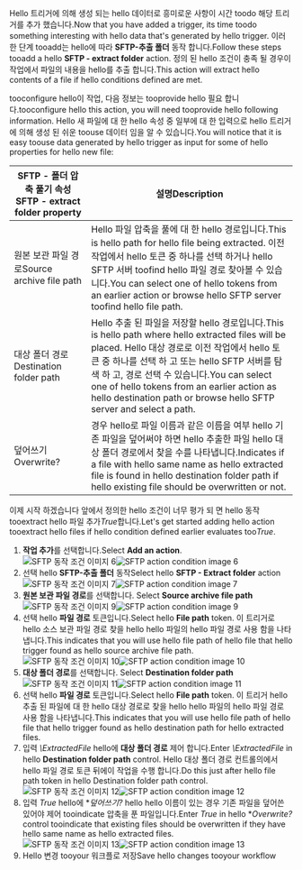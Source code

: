 <span data-ttu-id="7db5e-101">Hello 트리거에 의해 생성 되는 hello 데이터로 흥미로운 사항이 시간 toodo 해당 트리거를 추가 했습니다.</span><span class="sxs-lookup"><span data-stu-id="7db5e-101">Now that you have added a trigger, its time toodo something interesting with hello data that's generated by hello trigger.</span></span> <span data-ttu-id="7db5e-102">이러한 단계 tooadd는 hello에 따라 **SFTP-추출 폴더** 동작 합니다.</span><span class="sxs-lookup"><span data-stu-id="7db5e-102">Follow these steps tooadd a hello **SFTP - extract folder** action.</span></span> <span data-ttu-id="7db5e-103">정의 된 hello 조건이 충족 될 경우이 작업에서 파일의 내용을 hello를 추출 합니다.</span><span class="sxs-lookup"><span data-stu-id="7db5e-103">This action will extract hello contents of a file if hello conditions defined are met.</span></span> 

<span data-ttu-id="7db5e-104">tooconfigure hello이 작업, 다음 정보는 tooprovide hello 필요 합니다.</span><span class="sxs-lookup"><span data-stu-id="7db5e-104">tooconfigure hello this action, you will need tooprovide hello following information.</span></span> <span data-ttu-id="7db5e-105">Hello 새 파일에 대 한 hello 속성 중 일부에 대 한 입력으로 hello 트리거에 의해 생성 된 쉬운 toouse 데이터 임을 알 수 있습니다.</span><span class="sxs-lookup"><span data-stu-id="7db5e-105">You will notice that it is easy toouse data generated  by hello trigger as input for some of hello properties for hello new file:</span></span>

| <span data-ttu-id="7db5e-106">SFTP - 폴더 압축 풀기 속성</span><span class="sxs-lookup"><span data-stu-id="7db5e-106">SFTP - extract folder property</span></span> | <span data-ttu-id="7db5e-107">설명</span><span class="sxs-lookup"><span data-stu-id="7db5e-107">Description</span></span> |
| --- | --- |
| <span data-ttu-id="7db5e-108">원본 보관 파일 경로</span><span class="sxs-lookup"><span data-stu-id="7db5e-108">Source archive file path</span></span> |<span data-ttu-id="7db5e-109">Hello 파일 압축을 풀에 대 한 hello 경로입니다.</span><span class="sxs-lookup"><span data-stu-id="7db5e-109">This is hello path for hello file being extracted.</span></span> <span data-ttu-id="7db5e-110">이전 작업에서 hello 토큰 중 하나를 선택 하거나 hello SFTP 서버 toofind hello 파일 경로 찾아볼 수 있습니다.</span><span class="sxs-lookup"><span data-stu-id="7db5e-110">You can select one of hello tokens from an earlier action or browse hello SFTP server toofind hello file path.</span></span> |
| <span data-ttu-id="7db5e-111">대상 폴더 경로</span><span class="sxs-lookup"><span data-stu-id="7db5e-111">Destination folder path</span></span> |<span data-ttu-id="7db5e-112">Hello 추출 된 파일을 저장할 hello 경로입니다.</span><span class="sxs-lookup"><span data-stu-id="7db5e-112">This is hello path where hello extracted files will be placed.</span></span> <span data-ttu-id="7db5e-113">Hello 대상 경로로 이전 작업에서 hello 토큰 중 하나를 선택 하 고 또는 hello SFTP 서버를 탐색 하 고, 경로 선택 수 있습니다.</span><span class="sxs-lookup"><span data-stu-id="7db5e-113">You can select one of hello tokens from an earlier action as hello destination path or browse hello SFTP server and select a path.</span></span> |
| <span data-ttu-id="7db5e-114">덮어쓰기</span><span class="sxs-lookup"><span data-stu-id="7db5e-114">Overwrite?</span></span> |<span data-ttu-id="7db5e-115">경우 hello로 파일 이름과 같은 이름을 여부 hello 기존 파일을 덮어써야 하면 hello 추출한 파일 hello 대상 폴더 경로에서 찾을 수를 나타냅니다.</span><span class="sxs-lookup"><span data-stu-id="7db5e-115">Indicates if a file with hello same name as hello extracted file is found in hello destination folder path if hello existing file should be overwritten or not.</span></span> |

<span data-ttu-id="7db5e-116">이제 시작 하겠습니다 앞에서 정의한 hello 조건이 너무 평가 되 면 hello 동작 tooextract hello 파일 추가*True*합니다.</span><span class="sxs-lookup"><span data-stu-id="7db5e-116">Let's get started adding hello action tooextract hello files if hello condition defined earlier evaluates too*True*.</span></span> 

1. <span data-ttu-id="7db5e-117">**작업 추가**를 선택합니다.</span><span class="sxs-lookup"><span data-stu-id="7db5e-117">Select **Add an action**.</span></span>        
   <span data-ttu-id="7db5e-118">![SFTP 동작 조건 이미지 6](./media/connectors-create-api-sftp/condition-6.png)</span><span class="sxs-lookup"><span data-stu-id="7db5e-118">![SFTP action condition image 6](./media/connectors-create-api-sftp/condition-6.png)</span></span>   
2. <span data-ttu-id="7db5e-119">선택 hello **SFTP-추출 폴더** 동작</span><span class="sxs-lookup"><span data-stu-id="7db5e-119">Select hello **SFTP - Extract folder** action</span></span>      
   <span data-ttu-id="7db5e-120">![SFTP 동작 조건 이미지 7](./media/connectors-create-api-sftp/condition-7.png)</span><span class="sxs-lookup"><span data-stu-id="7db5e-120">![SFTP action condition image 7](./media/connectors-create-api-sftp/condition-7.png)</span></span>   
3. <span data-ttu-id="7db5e-121">**원본 보관 파일 경로**를 선택합니다.            </span><span class="sxs-lookup"><span data-stu-id="7db5e-121">Select **Source archive file path**            </span></span>  
   <span data-ttu-id="7db5e-122">![SFTP 동작 조건 이미지 9](./media/connectors-create-api-sftp/condition-9.png)</span><span class="sxs-lookup"><span data-stu-id="7db5e-122">![SFTP action condition image 9](./media/connectors-create-api-sftp/condition-9.png)</span></span>   
4. <span data-ttu-id="7db5e-123">선택 hello **파일 경로** 토큰입니다.</span><span class="sxs-lookup"><span data-stu-id="7db5e-123">Select hello **File path** token.</span></span> <span data-ttu-id="7db5e-124">이 트리거로 hello 소스 보관 파일 경로 찾을 hello hello 파일의 hello 파일 경로 사용 함을 나타냅니다.</span><span class="sxs-lookup"><span data-stu-id="7db5e-124">This indicates that you will use hello file path of hello file that hello trigger found as hello source archive file path.</span></span>           
   <span data-ttu-id="7db5e-125">![SFTP 동작 조건 이미지 10](./media/connectors-create-api-sftp/condition-10.png)</span><span class="sxs-lookup"><span data-stu-id="7db5e-125">![SFTP action condition image 10](./media/connectors-create-api-sftp/condition-10.png)</span></span>   
5. <span data-ttu-id="7db5e-126">**대상 폴더 경로**를 선택합니다.         </span><span class="sxs-lookup"><span data-stu-id="7db5e-126">Select **Destination folder path**         </span></span>  
   <span data-ttu-id="7db5e-127">![SFTP 동작 조건 이미지 11](./media/connectors-create-api-sftp/condition-11.png)</span><span class="sxs-lookup"><span data-stu-id="7db5e-127">![SFTP action condition image 11](./media/connectors-create-api-sftp/condition-11.png)</span></span>   
6. <span data-ttu-id="7db5e-128">선택 hello **파일 경로** 토큰입니다.</span><span class="sxs-lookup"><span data-stu-id="7db5e-128">Select hello **File path** token.</span></span> <span data-ttu-id="7db5e-129">이 트리거 hello 추출 된 파일에 대 한 hello 대상 경로로 찾을 hello hello 파일의 hello 파일 경로 사용 함을 나타냅니다.</span><span class="sxs-lookup"><span data-stu-id="7db5e-129">This indicates that you will use hello file path of hello file that hello trigger found as hello destination path for hello extracted files.</span></span>   
7. <span data-ttu-id="7db5e-130">입력 *\ExtractedFile* hello에 **대상 폴더 경로** 제어 합니다.</span><span class="sxs-lookup"><span data-stu-id="7db5e-130">Enter *\ExtractedFile* in hello **Destination folder path** control.</span></span> <span data-ttu-id="7db5e-131">Hello 대상 폴더 경로 컨트롤의에서 hello 파일 경로 토큰 뒤에이 작업을 수행 합니다.</span><span class="sxs-lookup"><span data-stu-id="7db5e-131">Do this just after hello file path token in hello Destination folder path control.</span></span>         
   <span data-ttu-id="7db5e-132">![SFTP 동작 조건 이미지 12](./media/connectors-create-api-sftp/condition-12.png)</span><span class="sxs-lookup"><span data-stu-id="7db5e-132">![SFTP action condition image 12](./media/connectors-create-api-sftp/condition-12.png)</span></span>   
8. <span data-ttu-id="7db5e-133">입력 *True* hello에 **덮어쓰기?* hello hello 이름이 있는 경우 기존 파일을 덮어쓴 있어야 제어 tooindicate 압축을 푼 파일입니다.</span><span class="sxs-lookup"><span data-stu-id="7db5e-133">Enter *True* in hello **Overwrite?* control tooindicate that existing files should be overwritten if they have hello same name as hello extracted files.</span></span>      
   <span data-ttu-id="7db5e-134">![SFTP 동작 조건 이미지 13](./media/connectors-create-api-sftp/condition-13.png)</span><span class="sxs-lookup"><span data-stu-id="7db5e-134">![SFTP action condition image 13](./media/connectors-create-api-sftp/condition-13.png)</span></span>   
9. <span data-ttu-id="7db5e-135">Hello 변경 tooyour 워크플로 저장</span><span class="sxs-lookup"><span data-stu-id="7db5e-135">Save hello changes tooyour workflow</span></span>  

